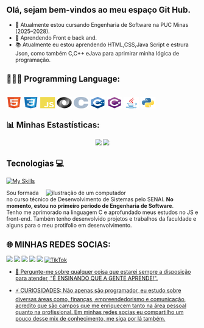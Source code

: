 ## Olá, sejam bem-vindos ao meu espaço Git Hub.



- 🔭 Atualmente estou cursando Engenharia de Software na PUC Minas  (2025–2028).
- 🌱 Aprendendo Front e back and.
- 📚 Atualmente eu estou aprendendo HTML,CSS,Java Script e estrura Json, como também C,C++ eJava para aprimirar minha lógica de programação.

## 👨🏻‍💻 Programming Language:
<div style="display: inline_block"><br>
  <img align="center" alt="Rafa-HTML" height="30" width="40" src="https://raw.githubusercontent.com/devicons/devicon/master/icons/html5/html5-original.svg">
  <img align="center" alt="Rafa-CSS" height="30" width="40" src="https://raw.githubusercontent.com/devicons/devicon/master/icons/css3/css3-original.svg">
  <img align="center" alt="Rafa-Js" height="30" width="40" src="https://raw.githubusercontent.com/devicons/devicon/master/icons/javascript/javascript-plain.svg">
  <img align="center" alt="Rafa-Csharp" height="30" width="40" src="https://raw.githubusercontent.com/devicons/devicon/master/icons/json/json-original.svg">
  <img align="center" alt="Rafa-Csharp" height="30" width="40" src="https://raw.githubusercontent.com/devicons/devicon/master/icons/c/c-original.svg">
  <img align="center" alt="Rafa-Csharp" height="30" width="40" src="https://raw.githubusercontent.com/devicons/devicon/master/icons/cplusplus/cplusplus-original.svg">
  <img align="center" alt="Rafa-Python" height="30" width="40" src="https://raw.githubusercontent.com/devicons/devicon/master/icons/csharp/csharp-original.svg">
  <img align="center" alt="Rafa-Python" height="30" width="40" src="https://raw.githubusercontent.com/devicons/devicon/master/icons/java/java-original.svg">
  <img align="center" alt="Rafa-Python" height="30" width="40" src="https://raw.githubusercontent.com/devicons/devicon/master/icons/python/python-original.svg">
</div>
  
 ## 📊 Minhas Estastísticas:

 <div align="center">
  <img height="180em" src="https://github-readme-stats.vercel.app/api?username=Kaua-Rodriguess&show_icons=true&theme=tokyonight&include_all_commits=true&count_private=true"/>
  <img height="180em" src="https://github-readme-stats.vercel.app/api/top-langs/?username=Kaua-Rodriguess&layout=compact&langs_count=7&theme=tokyonight"/>
</div>

## Tecnologias 💻

[![My Skills](https://skillicons.dev/icons?i=html,css,js,c,cpp,csharp,java,python,git,github,figma,vscode)](https://skillicons.dev)




<img src="https://raw.githubusercontent.com/MicaelliMedeiros/micaellimedeiros/master/image/computer-illustration.png" alt="ilustração de um computador" min-width="400px" max-width="400px" width="400px" align="right">

<p align="left"> 
  Sou formada no curso técnico de Desenvolvimento de Sistemas pelo SENAI. <strong>No momento, estou no primeiro periodo de Engenharia de Software</strong>.<br>
  Tenho me aprimorado na linguagem C e aprofundado meus estudos no JS e front-end. Também tenho desenvolvido projetos e trabalhos da faculdade e alguns para o meu protifolio em desenvolvimento.
</p>

<p align="left">
  


</p>


## 🌐 MINHAS REDES SOCIAS:

<div> 
  <a href="https://www.youtube.com/watch?v=_rJvrsjnMXA" target="_blank"><img src="https://img.shields.io/badge/YouTube-FF0000?style=for-the-badge&logo=youtube&logoColor=white" target="_blank"></a>
  <a href="https://www.instagram.com/kaua.rodrigues.1" target="_blank"><img src="https://img.shields.io/badge/-Instagram-%23E4405F?style=for-the-badge&logo=instagram&logoColor=white" target="_blank"></a>
  <a href = "mailto:kauarodriges17@gmail.com"><img src="https://img.shields.io/badge/-Gmail-%23333?style=for-the-badge&logo=gmail&logoColor=white" target="_blank"></a>
  <a href="https://www.linkedin.com/in/kau%C3%A3-rodrigues-86b748209" target="_blank"><img src="https://img.shields.io/badge/-LinkedIn-%230077B5?style=for-the-badge&logo=linkedin&logoColor=white" target="_blank"></a> 
    <a href="https://www.youtube.com/watch?v=_rJvrsjnMXA" target="_blank"><img src="https://img.shields.io/badge/YouTube-FF0000?style=for-the-badge&logo=youtube&logoColor=white" target="_blank"></a>
  <a href="https://www.tiktok.com/@kaua.rodrigues.1/video/7442394647764225336?is_from_webapp=1&sender_device=pc" target="_blank"><img src="https://img.shields.io/badge/TikTok-000000?style=for-the-badge&logo=tiktok&logoColor=white" alt="TikTok">
  

</div>


  
- 💬 Pergunte-me sobre qualquer coisa que estarei sempre a disposição para atender, "É ENSINANDO QUE A GENTE APRENDE!".
  
- ⚡ CURIOSIDADES: Não apenas são programador, eu estudo sobre diversas áreas como, finanças, empreendedorismo e comunicação, acredito que são campos que me enriquecem tanto na área pessoal quanto na profissional. Em minhas redes socias eu compartilho um pouco desse mix de conhecimento, me siga por lá também.

